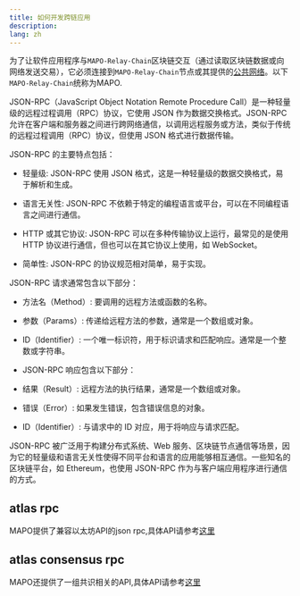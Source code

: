 ```yaml
---
title: 如何开发跨链应用
description: 
lang: zh
---
```


为了让软件应用程序与`MAPO-Relay-Chain`区块链交互（通过读取区块链数据或向网络发送交易），它必须连接到`MAPO-Relay-Chain`节点或其提供的[公共网络](docs/base/mapo-relay-chain/public-service.md)。以下`MAPO-Relay-Chain`统称为MAPO.

JSON-RPC（JavaScript Object Notation Remote Procedure Call）是一种轻量级的远程过程调用（RPC）协议，它使用 JSON 作为数据交换格式。JSON-RPC 允许在客户端和服务器之间进行跨网络通信，以调用远程服务或方法，类似于传统的远程过程调用（RPC）协议，但使用 JSON 格式进行数据传输。

JSON-RPC 的主要特点包括：

+ 轻量级: JSON-RPC 使用 JSON 格式，这是一种轻量级的数据交换格式，易于解析和生成。

+ 语言无关性: JSON-RPC 不依赖于特定的编程语言或平台，可以在不同编程语言之间进行通信。

+ HTTP 或其它协议: JSON-RPC 可以在多种传输协议上运行，最常见的是使用 HTTP 协议进行通信，但也可以在其它协议上使用，如 WebSocket。

+ 简单性: JSON-RPC 的协议规范相对简单，易于实现。

JSON-RPC 请求通常包含以下部分：

+ 方法名（Method）: 要调用的远程方法或函数的名称。
+ 参数（Params）: 传递给远程方法的参数，通常是一个数组或对象。
+ ID（Identifier）: 一个唯一标识符，用于标识请求和匹配响应。通常是一个整数或字符串。
+ JSON-RPC 响应包含以下部分：

+ 结果（Result）: 远程方法的执行结果，通常是一个数组或对象。
+ 错误（Error）: 如果发生错误，包含错误信息的对象。
+ ID（Identifier）: 与请求中的 ID 对应，用于将响应与请求匹配。

JSON-RPC 被广泛用于构建分布式系统、Web 服务、区块链节点通信等场景，因为它的轻量级和语言无关性使得不同平台和语言的应用能够相互通信。一些知名的区块链平台，如 Ethereum，也使用 JSON-RPC 作为与客户端应用程序进行通信的方式。

## atlas rpc

MAPO提供了兼容以太坊API的json rpc,具体API请参考[这里](/docs/sdk/mapo-relay-chain/json-rpc/atlas-json-rpc.md)

## atlas consensus rpc

MAPO还提供了一组共识相关的API,具体API请参考[这里](/docs/sdk/mapo-relay-chain/json-rpc/atlas-consensus-rpc.md)




